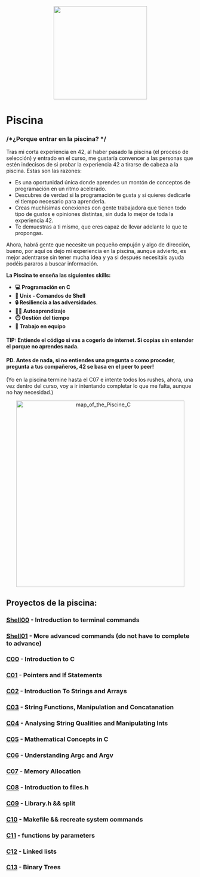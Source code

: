 <div align= "center">
<img src = "https://user-images.githubusercontent.com/114681445/205611972-f2f1201a-c8a9-43b7-8e9a-baf53d8fb399.gif"  width="250">
</div>

# Piscina 

### /*¿Porque entrar en la piscina? */

Tras mi corta experiencia en 42, al haber pasado la piscina (el proceso de selección) y entrado en el curso, me gustaría convencer a las personas que estén indecisos de si probar la experiencia 42 a tirarse de cabeza a la piscina.
Estas son las razones:
- Es una oportunidad única donde aprendes un montón de conceptos de programación en un ritmo acelerado.
- Descubres de verdad si la programación te gusta y si quieres dedicarle el tiempo necesario para aprenderla.
- Creas muchísimas conexiones con gente trabajadora que tienen todo tipo de gustos e opiniones distintas, sin duda lo mejor de toda la experiencia 42.
- Te demuestras a ti mismo, que eres capaz de llevar adelante lo que te propongas.

Ahora, habrá gente que necesite un pequeño empujón y algo de dirección, bueno, por aquí os dejo mi experiencia en la piscina, aunque advierto, es mejor adentrarse sin tener mucha idea y ya si después necesitáis ayuda podéis pararos a buscar información.

**La Piscina te enseña las siguientes skills:**
- **💻 Programación en C**
- **🐧 Unix - Comandos de Shell**
- **🔒 Resiliencia a las adversidades.**
- **👨‍🎓 Autoaprendizaje**
- **⏱️ Gestión del tiempo**
- **💪 Trabajo en equipo**

#### TIP: Entiende el código si vas a cogerlo de internet. Si copias sin entender el porque no aprendes nada.

#### PD. Antes de nada, si no entiendes una pregunta o como proceder, pregunta a tus compañeros, 42 se basa en el peer to peer!

(Yo en la piscina termine hasta el C07 e intente todos los rushes, ahora, una vez dentro del curso, voy a ir intentando completar lo que me falta, aunque no hay necesidad.)
<br>
<div align= "center">
<img width="450" height="500" alt="map_of_the_Piscine_C" src="https://user-images.githubusercontent.com/114681445/205595525-3694de50-b862-4bc3-886b-91fe8b0efe48.png">
</div>

## Proyectos de la piscina: 

### [Shell00](https://github.com/destrada-s/42_School_Todo) - Introduction to terminal commands
### [Shell01](https://github.com/destrada-s/42_School_Todo) - More advanced commands (do not have to complete to advance)
### [C00](https://github.com/destrada-s/42_School_Todo/tree/main/42piscine/c00) - Introduction to C
### [C01](https://github.com/destrada-s/42_School_Todo/tree/main/42piscine/c01) - Pointers and If Statements
### [C02](https://github.com/destrada-s/42_School_Todo/tree/main/42piscine/c02) - Introduction To Strings and Arrays
### [C03](https://github.com/destrada-s/42_School_Todo/tree/main/42piscine/c03) - String Functions, Manipulation and Concatanation
### [C04](https://github.com/destrada-s/42_School_Todo/tree/main/42piscine/c04) - Analysing String Qualities and Manipulating Ints
### [C05](https://github.com/destrada-s/42_School_Todo/tree/main/42piscine/c05) - Mathematical Concepts in C
### [C06](https://github.com/destrada-s/42_School_Todo/tree/main/42piscine/c06) - Understanding Argc and Argv
### [C07](https://github.com/destrada-s/42_School_Todo) - Memory Allocation
### [C08](https://github.com/destrada-s/42_School_Todo) - Introduction to files.h
### [C09](https://github.com/destrada-s/42_School_Todo) - Library.h && split
### [C10](https://github.com/destrada-s/42_School_Todo) - Makefile && recreate system commands 
### [C11](https://github.com/destrada-s/42_School_Todo) - functions by parameters
### [C12](https://github.com/destrada-s/42_School_Todo) - Linked lists 
### [C13](https://github.com/destrada-s/42_School_Todo) - Binary Trees
